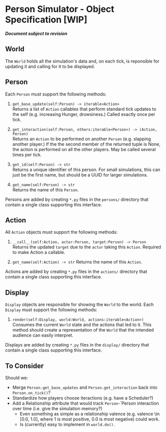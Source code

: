 # Person Simulator - Object Specification [WIP]
**_Document subject to revision_**

## World
The `World` holds all the simulation's data and, on each tick, is reponsible for updating it and calling for it to be displayed.

<!---
####Potential private attributes
`_persons:dict<str,Person>`
`_get_persons(self:World) -> list<persons>`
`_do(self:World, actor:Person, action:Action, target:Person)`  # responsible for tracking ticks
               
####Tick Overview
class World():
    ...

    def on_tick(self):
	   actions_this_tick = self.update()
       self.render(actions_this_tick)

    def update(self):
        persons = self._get_persons()[:]
	    persons.shuffle()

        # run base updates
        for person in persons:
            actions = person.get_base_update()
            for action in actions:
                self._do(person, action, person)

        # Poll for interactions.
        for person in persons:
            others = set(persons) - person
            action, target = person.get_interaction(person)

            if target is None:
                targets = others
            else:
                targets = [target]

            for target in others:
                self._do(person, action, target)

            
    def render(self):
       for display in world.displays:
           display.render(world)
    ...
   -->

## Person

Each `Person` must support the following methods:

1. `get_base_update(self:Person) -> iterable<Action>`  
   Returns a list of `Action` callables that perform standard tick updates to the self (e.g. increasing Hunger, drowsiness.) Called exactly once per tick.

2. `get_interaction(self:Person, others:iterable<Person>) -> (Action, Person)`  
   Returns an `Action` to be performed on another `Person` (e.g. slapping another player.) If the the second member of the returned tuple is None, the action is performed on all the other players. May be called several times per tick.
   
3. `get_id(self:Person) -> str`  
   Returns a unique identifier of this person. For small simulations, this can just be the first name, but should be a UUID for larger simulations.

4. `get_name(self:Person) -> str`  
   Returns the name of this `Person`.

Persons are added by creating `*.py` files in the `persons/` directory that contain a single class supporting this interface.


## Action
All `Action` objects must support the following methods:

1. `__call__(self:Action, actor:Person, target:Person) -> Person`  
   Returns the updated `target` due to the `actor` taking this `Action`. Required to make Action a callable.

2. `get_name(self:Action) -> str`
   Returns the name of this `Action`.

Actions are added by creating `*.py` files in the `actions/` directory that contain a single class supporting this interface.


## Display
`Display` objects are responsible for showing the `World` to the world. Each `Display` must support the following methods:

1. `render(self:Display, world:World, actions:iterable<Action>)`  
   Consumes the current `World` state and the actions that led to it. This method should create a representation of the `World` that the intended audience can easily interpret.

Displays are added by creating `*.py` files in the `display/` directory that contain a single class supporting this interface.

## To Consider

Should we:

- Merge `Person.get_base_updates` and `Person.get_interaction` back into `Person.on_tick()`?
- Standardize how players choose iteractions (e.g. have a Scheduler?)
- Add a Relationship attribute that would track `Person`-`Person interaction over time (i.e. give the simulation memory?)
  + Even something as simple as a relationship valence (e.g. valence \in [0.0, 1.0], where 1 is most positive, 0.0 is most negative) could work.
  + Is (currently) easy to implement in `world.do()`.
  
